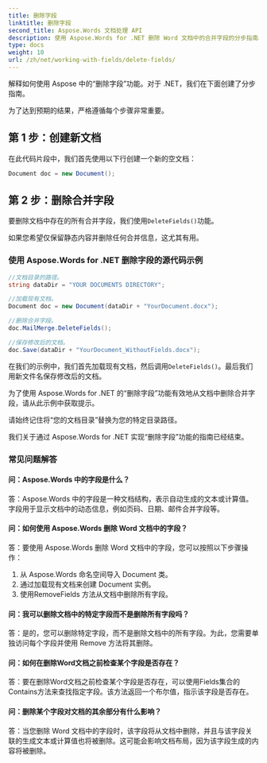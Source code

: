 ```yaml
---
title: 删除字段
linktitle: 删除字段
second_title: Aspose.Words 文档处理 API
description: 使用 Aspose.Words for .NET 删除 Word 文档中的合并字段的分步指南。
type: docs
weight: 10
url: /zh/net/working-with-fields/delete-fields/
---
```


解释如何使用 Aspose 中的“删除字段”功能。对于 .NET，我们在下面创建了分步指南。 

为了达到预期的结果，严格遵循每个步骤非常重要。 

## 第 1 步：创建新文档

在此代码片段中，我们首先使用以下行创建一个新的空文档： 

```csharp
Document doc = new Document();
```

## 第 2 步：删除合并字段

要删除文档中存在的所有合并字段，我们使用`DeleteFields()`功能。 

如果您希望仅保留静态内容并删除任何合并信息，这尤其有用。 

### 使用 Aspose.Words for .NET 删除字段的源代码示例

```csharp
//文档目录的路径。
string dataDir = "YOUR DOCUMENTS DIRECTORY";

//加载现有文档。
Document doc = new Document(dataDir + "YourDocument.docx");

//删除合并字段。
doc.MailMerge.DeleteFields();

//保存修改后的文档。
doc.Save(dataDir + "YourDocument_WithoutFields.docx");
```

在我们的示例中，我们首先加载现有文档，然后调用`DeleteFields()`。最后我们用新文件名保存修改后的文档。 

为了使用 Aspose.Words for .NET 的“删除字段”功能有效地从文档中删除合并字段，请从此示例中获取提示。 

请始终记住将“您的文档目录”替换为您的特定目录路径。 

我们关于通过 Aspose.Words for .NET 实现“删除字段”功能的指南已经结束。

### 常见问题解答

#### 问：Aspose.Words 中的字段是什么？

答：Aspose.Words 中的字段是一种文档结构，表示自动生成的文本或计算值。字段用于显示文档中的动态信息，例如页码、日期、邮件合并字段等。

#### 问：如何使用 Aspose.Words 删除 Word 文档中的字段？

答：要使用 Aspose.Words 删除 Word 文档中的字段，您可以按照以下步骤操作：

1. 从 Aspose.Words 命名空间导入 Document 类。
2. 通过加载现有文档来创建 Document 实例。
3. 使用RemoveFields 方法从文档中删除所有字段。

#### 问：我可以删除文档中的特定字段而不是删除所有字段吗？

答：是的，您可以删除特定字段，而不是删除文档中的所有字段。为此，您需要单独访问每个字段并使用 Remove 方法将其删除。

#### 问：如何在删除Word文档之前检查某个字段是否存在？

答：要在删除Word文档之前检查某个字段是否存在，可以使用Fields集合的Contains方法来查找指定字段。该方法返回一个布尔值，指示该字段是否存在。

#### 问：删除某个字段对文档的其余部分有什么影响？

答：当您删除 Word 文档中的字段时，该字段将从文档中删除，并且与该字段关联的生成文本或计算值也将被删除。这可能会影响文档布局，因为该字段生成的内容将被删除。